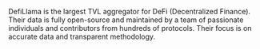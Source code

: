 DefiLlama is the largest TVL aggregator for DeFi (Decentralized Finance). Their data is fully open-source and maintained by a team of passionate individuals and contributors from hundreds of protocols. Their focus is on accurate data and transparent methodology.